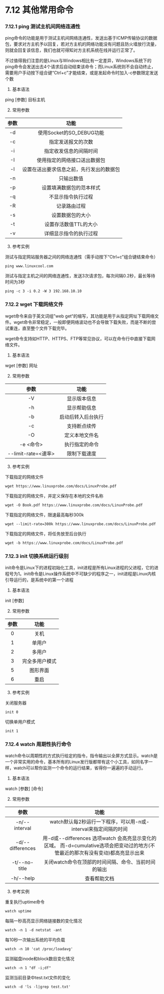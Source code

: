 # 7.12 其他常用命令

### 7.12.1 ping 测试主机间网络连通性

ping命令的功能是用于测试主机间网络连通性，发送出基于ICMP传输协议的数据包，要求对方主机予以回复，若对方主机的网络功能没有问题且防火墙放行流量，则就会回复该信息，我们也就可得知对方主机系统在线并运行正常了。

不过值得我们注意的是Linux与Windows相比有一定差异，Windows系统下的ping命令会发送出去4个请求后自动结束该命令；而Linux系统则不会自动终止，需要用户手动按下组合键“Ctrl+c”才能结束，或是发起命令时加入-c参数限定发送个数

1. 基本语法

ping [参数] 目标主机

2. 常用参数

| 参数  |          功能          |
|:---:|:--------------------:|
| -d  | 使用Socket的SO_DEBUG功能  |
| -c  |      指定发送报文的次数       |
| -i  |     指定收发信息的间隔时间      |
| -I  |    使用指定的网络接口送出数据包    |
| -l  | 设置在送出要求信息之前，先行发出的数据包 |
| -n  |        只输出数值         |
| -p  |     设置填满数据包的范本样式     |
| -q  |      不显示指令执行过程       |
| -R  |        记录路由过程        |
| -s  |       设置数据包的大小       |
| -t  |     设置存活数值TTL的大小     |
| -v  |     详细显示指令的执行过程      |

3. 参考实例

测试与指定网站服务器之间的网络连通性（需手动按下“Ctrl+c”组合键结束命令）

```shell
ping www.linuxcool.com
```

测试与指定主机之间的网络连通性，发送3次请求包，每次间隔0.2秒，最长等待时间为3秒

```shell
ping -c 3 -i 0.2 -W 3 192.168.10.10
```

### 7.12.2 wget 下载网络文件

wget命令来自于英文词组”web get“的缩写，其功能是用于从指定网址下载网络文件。wget命令非常稳定，一般即便网络波动也不会导致下载失败，而是不断的尝试重连，直至整个文件下载完毕。

wget命令支持如HTTP、HTTPS、FTP等常见协议，可以在命令行中直接下载网络文件。

1. 基本语法

wget [参数] 网址

2. 常用参数

|        参数         |    功能     |
|:-----------------:|:---------:|
|        -V         |  显示版本信息   |
|        -h         |  显示帮助信息   |
|        -b         | 启动后转入后台执行 |
|        -c         |  支持断点续传   |
|        -O         |  定义本地文件名  |
|      -e <命令>      |  执行指定的命令  |
| --limit-rate=<速率> |  限制下载速度   |

3. 参考实例

下载指定的网络文件

```shell
wget https://www.linuxprobe.com/docs/LinuxProbe.pdf
```

下载指定的网络文件，并定义保存在本地的文件名称

```shell
wget -O Book.pdf https://www.linuxprobe.com/docs/LinuxProbe.pdf
```

下载指定的网络文件，限速最高每秒300k

```shell
wget --limit-rate=300k https://www.linuxprobe.com/docs/LinuxProbe.pdf
```

下载指定的网络文件，将任务放至后台执行

```shell
wget -b https://www.linuxprobe.com/docs/LinuxProbe.pdf
```

### 7.12.3 init 切换系统运行级别

init命令是Linux下的进程初始化工具，init进程是所有Linux进程的父进程，它的进程号为1。init命令是Linux操作系统中不可缺少的程序之一，init进程是Linux内核引导运行的，是系统中的第一个进程

1. 基本语法

init [参数]

2. 常用参数

| 参数  |   功能    |
|:---:|:-------:|
|  0  |   关机    |
|  1  |   单用户   |
|  2  |   多用户   |
|  3  | 完全多用户模式 |
|  5  |  图形界面   |
|  6  |   重启    |

3. 参考实例

关闭服务器

```shell
init 0
```

切换单用户模式

```shell
init 1
```

### 7.12.4 watch 周期性执行命令

watch命令以周期性的方式执行给定的指令，指令输出以全屏方式显示。watch是一个非常实用的命令，基本所有的Linux发行版都带有这个小工具，如同名字一样，watch可以帮你监测一个命令的运行结果，省得你一遍遍的手动运行。

1. 基本语法

watch [参数] [命令]

2. 常用参数

|        参数        |                                         功能                                          |
|:----------------:|:-----------------------------------------------------------------------------------:|
|  -n/--interval   |                      watch默认每2秒运行一下程序，可以用-n或-interval来指定间隔的时间                       |
| -d/--differences | 用-d或--differences 选项watch 会高亮显示变化的区域。 而-d=cumulative选项会把变动过的地方(不管最近的那次有没有变动)都高亮显示出来 |
|  -t/--no-title   |                            关闭watch命令在顶部的时间间隔、命令、当前时间的输出                             |
|    -h/--help     |                                       查看帮助文档                                        |

3. 参考实例

重复执行uptime命令

```shell
watch uptime
```

每隔一秒高亮显示网络链接数的变化情况

```shell
watch -n 1 -d netstat -ant
```

每10秒一次输出系统的平均负载

```shell
watch -n 10 'cat /proc/loadavg'
```

监测磁盘inode和block数目变化情况

```shell
watch -n 1 "df -i;df"
```

监测当前目录中test.txt文件的变化

```shell
watch -d 'ls -l|grep test.txt'
```
